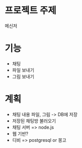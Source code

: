 # 프로젝트 주제
메신저

# 기능
- 채팅
- 파일 보내기
- 그림 보내기

# 계획
- 채팅 내용 파일, 그림 -> DB에 저장
- 저장된 채팅방 불러오기
- 채팅 서버 => node.js
- 웹 기반?
- 디비 => postgresql or 몽고
